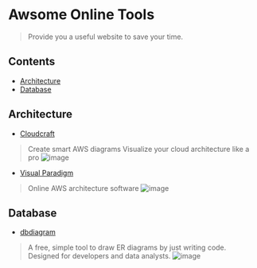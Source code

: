 # Awsome Online Tools
> Provide you a useful website to save your time.

## Contents
- [Architecture](#Architecture)
- [Database](#Database)

## Architecture
- [Cloudcraft](https://cloudcraft.co)
> Create smart AWS diagrams
> Visualize your cloud architecture like a pro
![image](https://cloudcraft.co/images/awseditor4.png)

- [Visual Paradigm](https://online.visual-paradigm.com/tw/diagrams/features/aws-architecture-diagram-tool)
> Online AWS architecture software
![image](https://online.visual-paradigm.com/tw/images/features/aws-architecture-diagram-tool/01-aws-architecture-diagram.png)

## Database
- [dbdiagram](https://dbdiagram.io)
> A free, simple tool to draw ER diagrams by just writing code.
Designed for developers and data analysts.
![image](https://dbdiagram.io/static/img/dbdiagram-demo.0791273.gif)
